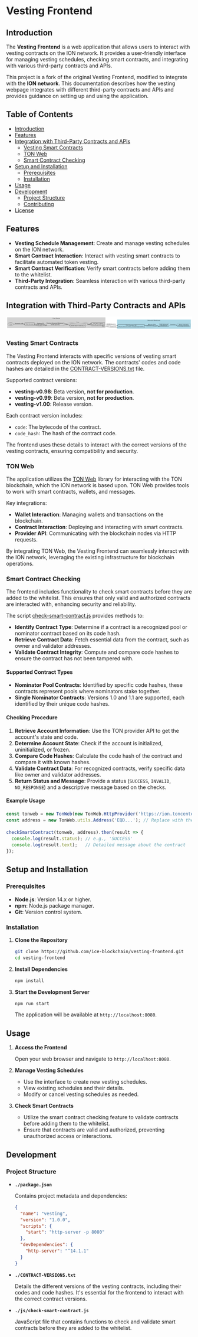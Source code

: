 # Vesting Frontend

## Introduction

The **Vesting Frontend** is a web application that allows users to interact with vesting contracts on the ION network. It provides a user-friendly interface for managing vesting schedules, checking smart contracts, and integrating with various third-party contracts and APIs.

This project is a fork of the original Vesting Frontend, modified to integrate with the **ION network**. This documentation describes how the vesting webpage integrates with different third-party contracts and APIs and provides guidance on setting up and using the application.

## Table of Contents

- [Introduction](#introduction)
- [Features](#features)
- [Integration with Third-Party Contracts and APIs](#integration-with-third-party-contracts-and-apis)
    - [Vesting Smart Contracts](#vesting-smart-contracts)
    - [TON Web](#ton-web)
    - [Smart Contract Checking](#smart-contract-checking)
- [Setup and Installation](#setup-and-installation)
    - [Prerequisites](#prerequisites)
    - [Installation](#installation)
- [Usage](#usage)
- [Development](#development)
    - [Project Structure](#project-structure)
    - [Contributing](#contributing)
- [License](#license)

## Features

- **Vesting Schedule Management**: Create and manage vesting schedules on the ION network.
- **Smart Contract Interaction**: Interact with vesting smart contracts to facilitate automated token vesting.
- **Smart Contract Verification**: Verify smart contracts before adding them to the whitelist.
- **Third-Party Integration**: Seamless interaction with various third-party contracts and APIs.

## Integration with Third-Party Contracts and APIs

![./component.png](./components.png)

### Vesting Smart Contracts

The Vesting Frontend interacts with specific versions of vesting smart contracts deployed on the ION network. The contracts' codes and code hashes are detailed in the [CONTRACT-VERSIONS.txt](./CONTRACT-VERSIONS.txt) file.

Supported contract versions:

- **vesting-v0.98**: Beta version, **not for production**.
- **vesting-v0.99**: Beta version, **not for production**.
- **vesting-v1.00**: Release version.

Each contract version includes:

- `code`: The bytecode of the contract.
- `code_hash`: The hash of the contract code.

The frontend uses these details to interact with the correct versions of the vesting contracts, ensuring compatibility and security.

### TON Web

The application utilizes the [TON Web](https://github.com/toncenter/tonweb) library for interacting with the TON blockchain, which the ION network is based upon. TON Web provides tools to work with smart contracts, wallets, and messages.

Key integrations:

- **Wallet Interaction**: Managing wallets and transactions on the blockchain.
- **Contract Interaction**: Deploying and interacting with smart contracts.
- **Provider API**: Communicating with the blockchain nodes via HTTP requests.

By integrating TON Web, the Vesting Frontend can seamlessly interact with the ION network, leveraging the existing infrastructure for blockchain operations.

### Smart Contract Checking

The frontend includes functionality to check smart contracts before they are added to the whitelist. This ensures that only valid and authorized contracts are interacted with, enhancing security and reliability.

The script [check-smart-contract.js](./js/check-smart-contract.js) provides methods to:

- **Identify Contract Type**: Determine if a contract is a recognized pool or nominator contract based on its code hash.
- **Retrieve Contract Data**: Fetch essential data from the contract, such as owner and validator addresses.
- **Validate Contract Integrity**: Compute and compare code hashes to ensure the contract has not been tampered with.

#### Supported Contract Types

- **Nominator Pool Contracts**: Identified by specific code hashes, these contracts represent pools where nominators stake together.
- **Single Nominator Contracts**: Versions 1.0 and 1.1 are supported, each identified by their unique code hashes.

#### Checking Procedure

1. **Retrieve Account Information**: Use the TON provider API to get the account's state and code.
2. **Determine Account State**: Check if the account is initialized, uninitialized, or frozen.
3. **Compare Code Hashes**: Calculate the code hash of the contract and compare it with known hashes.
4. **Validate Contract Data**: For recognized contracts, verify specific data like owner and validator addresses.
5. **Return Status and Message**: Provide a status (`SUCCESS`, `INVALID`, `NO_RESPONSE`) and a descriptive message based on the checks.

#### Example Usage

```javascript
const tonweb = new TonWeb(new TonWeb.HttpProvider('https://ion.toncenter.com/api/v2/jsonRPC'));
const address = new TonWeb.utils.Address('EQD...'); // Replace with the actual address

checkSmartContract(tonweb, address).then(result => {
  console.log(result.status); // e.g., 'SUCCESS'
  console.log(result.text);   // Detailed message about the contract
});
```

## Setup and Installation

### Prerequisites

- **Node.js**: Version 14.x or higher.
- **npm**: Node.js package manager.
- **Git**: Version control system.

### Installation

1. **Clone the Repository**

   ```bash
   git clone https://github.com/ice-blockchain/vesting-frontend.git
   cd vesting-frontend
   ```

2. **Install Dependencies**

   ```bash
   npm install
   ```

3. **Start the Development Server**

   ```bash
   npm run start
   ```

   The application will be available at `http://localhost:8080`.

## Usage

1. **Access the Frontend**

   Open your web browser and navigate to `http://localhost:8080`.

2. **Manage Vesting Schedules**

    - Use the interface to create new vesting schedules.
    - View existing schedules and their details.
    - Modify or cancel vesting schedules as needed.

3. **Check Smart Contracts**

    - Utilize the smart contract checking feature to validate contracts before adding them to the whitelist.
    - Ensure that contracts are valid and authorized, preventing unauthorized access or interactions.

## Development

### Project Structure

- **`./package.json`**

  Contains project metadata and dependencies:

  ```json
  {
    "name": "vesting",
    "version": "1.0.0",
    "scripts": {
      "start": "http-server -p 8080"
    },
    "devDependencies": {
      "http-server": "^14.1.1"
    }
  }
  ```

- **`./CONTRACT-VERSIONS.txt`**

  Details the different versions of the vesting contracts, including their codes and code hashes. It's essential for the frontend to interact with the correct contract versions.

- **`./js/check-smart-contract.js`**

  JavaScript file that contains functions to check and validate smart contracts before they are added to the whitelist.

